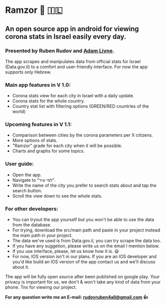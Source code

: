 # Ramzor :vertical_traffic_light: :israel:
## An open source app in android for viewing corona stats in Israel easily every day.
### Presented by Ruben Rudov and [Adam Livne](https://github.com/adamal92).

The app scrapes and manipulates data from official stats for Israel (Data.gov.il) to a comfort and user-friendly interface.
For now the app supports only Hebrew.

### Main app features in V 1.0: 
  - Corona stats view for each city in Israel with a daily update.
  - Corona stats for the whole country.
  - Country stat list with filtering options (GREEN/RED countries of the world)
  
  
### Upcoming features in V 1.1:
  - Comparison between cities by the corona parameters per X citizens.
  - More options of stats.
  - "Ramzor" grade for each city when it will be possible.
  - Charts and graphs for some topics.
  
### User guide: 
 - Open the app.
 - Navigate to "לפי עיר".
 - Write the name of the city you prefer to search stats about and tap the search button.
 - Scroll the view down to see the whole stats.
 
 ### For other developers:
  - You can tryout the app yourself but you won't be able to use the data from the database.
  - For trying, download the src/main path and paste in your project instead the main path in your project.
  - The data we've used is from Data.gov.il, you can try scrape the data too.
  - If you have any suggetion, please write us on the email I mention below.
  - If you use interface, please, let us know how it is. :smiley:
  - For now, IOS version isn't in our plans. If you are an IOS developer and you'd like build an IOS version of the app contact us and we'll discuss about it.
  

The app will be fully open source after been published on google play.
Your privacy is important for us, we don't & won't take any kind of data from your phone. 
Tnx for viewing our project. 

**For any question write me an E-mail: rudovruben4all@gmail.com :+1:**
